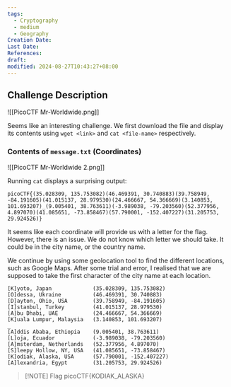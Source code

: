 ```yaml
---
tags:
  - Cryptography
  - medium
  - Geography
Creation Date: 
Last Date: 
References: 
draft: 
modified: 2024-08-27T10:43:27+08:00
---
```

## Challenge Description
![[PicoCTF Mr-Worldwide.png]]

Seems like an interesting challenge. We first download the file and display its contents using `wget <link>` and `cat <file-name>` respectively.

### Contents of `message.txt` (Coordinates)
![[PicoCTF Mr-Worldwide 2.png]]

Running `cat` displays a surprising output:
```
picoCTF{(35.028309, 135.753082)(46.469391, 30.740883)(39.758949, -84.191605)(41.015137, 28.979530)(24.466667, 54.366669)(3.140853, 101.693207)_(9.005401, 38.763611)(-3.989038, -79.203560)(52.377956, 4.897070)(41.085651, -73.858467)(57.790001, -152.407227)(31.205753, 29.924526)}
```

It seems like each coordinate will provide us with a letter for the flag. However, there is an issue. We do not know which letter we should take. It could be in the city name, or the country name. 

We continue by using some geolocation tool to find the different locations, such as Google Maps. After some trial and error, I realised that we are supposed to take the first character of the city name at each location. 

```
[K]yoto, Japan             (35.028309, 135.753082)
[O]dessa, Ukraine          (46.469391, 30.740883)
[D]ayton, Ohio, USA        (39.758949, -84.191605)
[I]stanbul, Turkey         (41.015137, 28.979530)
[A]bu Dhabi, UAE           (24.466667, 54.366669)
[K]uala Lumpur, Malaysia   (3.140853, 101.693207)
_
[A]ddis Ababa, Ethiopia    (9.005401, 38.763611)
[L]oja, Ecuador            (-3.989038, -79.203560)
[A]msterdam, Netherlands   (52.377956, 4.897070)
[S]leepy Hollow, NY, USA   (41.085651, -73.858467)
[K]odiak, Alaska, USA      (57.790001, -152.407227)
[A]lexandria, Egypt        (31.205753, 29.924526)
```

 >[!NOTE] Flag
>picoCTF{KODIAK_ALASKA}

